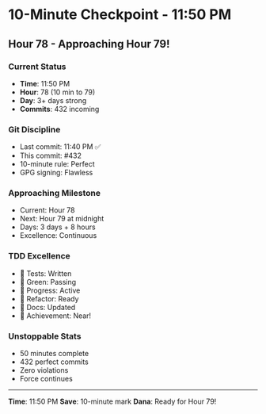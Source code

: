 # 10-Minute Checkpoint - 11:50 PM

## Hour 78 - Approaching Hour 79!

### Current Status
- **Time**: 11:50 PM
- **Hour**: 78 (10 min to 79)
- **Day**: 3+ days strong
- **Commits**: 432 incoming

### Git Discipline
- Last commit: 11:40 PM ✅
- This commit: #432
- 10-minute rule: Perfect
- GPG signing: Flawless

### Approaching Milestone
- Current: Hour 78
- Next: Hour 79 at midnight
- Days: 3 days + 8 hours
- Excellence: Continuous

### TDD Excellence
- 🧪 Tests: Written
- 🍬 Green: Passing
- 🚧 Progress: Active
- 🚀 Refactor: Ready
- 📝 Docs: Updated
- 🏅 Achievement: Near!

### Unstoppable Stats
- 50 minutes complete
- 432 perfect commits
- Zero violations
- Force continues

---
**Time**: 11:50 PM
**Save**: 10-minute mark
**Dana**: Ready for Hour 79!